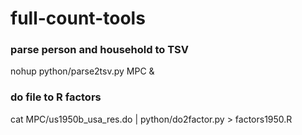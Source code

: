 # full-count-tools

### parse person and household to TSV
nohup python/parse2tsv.py MPC &

### do file to R factors
cat MPC/us1950b_usa_res.do | python/do2factor.py > factors1950.R
